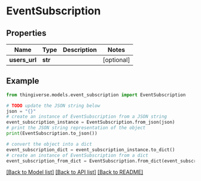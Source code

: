 # EventSubscription


## Properties

Name | Type | Description | Notes
------------ | ------------- | ------------- | -------------
**users_url** | **str** |  | [optional] 

## Example

```python
from thingiverse.models.event_subscription import EventSubscription

# TODO update the JSON string below
json = "{}"
# create an instance of EventSubscription from a JSON string
event_subscription_instance = EventSubscription.from_json(json)
# print the JSON string representation of the object
print(EventSubscription.to_json())

# convert the object into a dict
event_subscription_dict = event_subscription_instance.to_dict()
# create an instance of EventSubscription from a dict
event_subscription_from_dict = EventSubscription.from_dict(event_subscription_dict)
```
[[Back to Model list]](../README.md#documentation-for-models) [[Back to API list]](../README.md#documentation-for-api-endpoints) [[Back to README]](../README.md)


